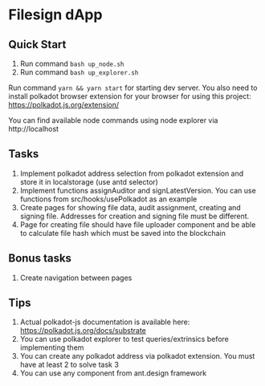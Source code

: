 # Filesign dApp

## Quick Start

1. Run command `bash up_node.sh`
2. Run command `bash up_explorer.sh`

Run command `yarn && yarn start` for starting dev server. You also need to install polkadot browser extension for your browser for using this project: https://polkadot.js.org/extension/

You can find available node commands using node explorer via http://localhost

## Tasks

1. Implement polkadot address selection from polkadot extension and store it in localstorage (use antd selector)
2. Implement functions assignAuditor and signLatestVersion. You can use functions from src/hooks/usePolkadot as an example
3. Create pages for showing file data, audit assignment, creating and signing file. Addresses for creation and signing file must be different.
4. Page for creating file should have file uploader component and be able to calculate file hash which must be saved into the blockchain

## Bonus tasks

1. Create navigation between pages

## Tips

1. Actual polkadot-js documentation is available here: https://polkadot.js.org/docs/substrate
2. You can use polkadot explorer to test queries/extrinsics before implementing them
3. You can create any polkadot address via polkadot extension. You must have at least 2 to solve task 3
4. You can use any component from ant.design framework
